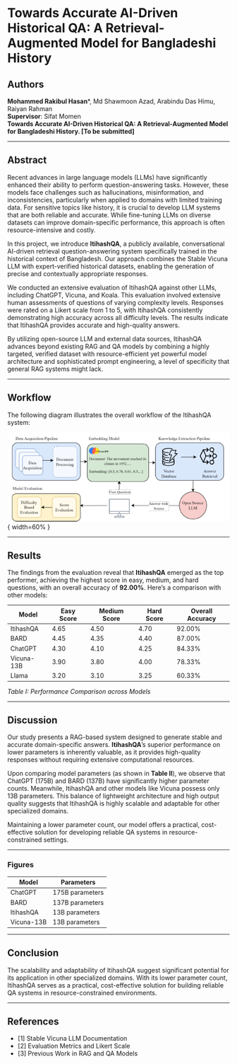 # Towards Accurate AI-Driven Historical QA: A Retrieval-Augmented Model for Bangladeshi History

## Authors

**Mohammed Rakibul Hasan***, Md Shawmoon Azad, Arabindu Das Himu, Raiyan Rahman  
**Supervisor**: Sifat Momen  
**Towards Accurate AI-Driven Historical QA: A Retrieval-Augmented Model for Bangladeshi History. [To be submitted]**

---

## Abstract
Recent advances in large language models (LLMs) have significantly enhanced their ability to perform question-answering tasks. However, these models face challenges such as hallucinations, misinformation, and inconsistencies, particularly when applied to domains with limited training data. For sensitive topics like history, it is crucial to develop LLM systems that are both reliable and accurate. While fine-tuning LLMs on diverse datasets can improve domain-specific performance, this approach is often resource-intensive and costly.

In this project, we introduce **ItihashQA**, a publicly available, conversational AI-driven retrieval question-answering system specifically trained in the historical context of Bangladesh. Our approach combines the Stable Vicuna LLM with expert-verified historical datasets, enabling the generation of precise and contextually appropriate responses.

We conducted an extensive evaluation of ItihashQA against other LLMs, including ChatGPT, Vicuna, and Koala. This evaluation involved extensive human assessments of questions of varying complexity levels. Responses were rated on a Likert scale from 1 to 5, with ItihashQA consistently demonstrating high accuracy across all difficulty levels. The results indicate that ItihashQA provides accurate and high-quality answers.

By utilizing open-source LLM and external data sources, ItihashQA advances beyond existing RAG and QA models by combining a highly targeted, verified dataset with resource-efficient yet powerful model architecture and sophisticated prompt engineering, a level of specificity that general RAG systems might lack.

---

## Workflow

The following diagram illustrates the overall workflow of the ItihashQA system:

![Workflow Diagram](./workflow.png){ width=60% }

---

## Results

The findings from the evaluation reveal that **ItihashQA** emerged as the top performer, achieving the highest score in easy, medium, and hard questions, with an overall accuracy of **92.00%**. Here’s a comparison with other models:

| Model        | Easy Score | Medium Score | Hard Score | Overall Accuracy |
|--------------|------------|--------------|------------|------------------|
| ItihashQA    | 4.65       | 4.50         | 4.70       | 92.00%          |
| BARD         | 4.45       | 4.35         | 4.40       | 87.00%          |
| ChatGPT      | 4.30       | 4.10         | 4.25       | 84.33%          |
| Vicuna-13B   | 3.90       | 3.80         | 4.00       | 78.33%          |
| Llama        | 3.20       | 3.10         | 3.25       | 60.33%          |

*Table I: Performance Comparison across Models*

---

## Discussion

Our study presents a RAG-based system designed to generate stable and accurate domain-specific answers. **ItihashQA**’s superior performance on lower parameters is inherently valuable, as it provides high-quality responses without requiring extensive computational resources.

Upon comparing model parameters (as shown in **Table II**), we observe that ChatGPT (175B) and BARD (137B) have significantly higher parameter counts. Meanwhile, ItihashQA and other models like Vicuna possess only 13B parameters. This balance of lightweight architecture and high output quality suggests that ItihashQA is highly scalable and adaptable for other specialized domains. 

Maintaining a lower parameter count, our model offers a practical, cost-effective solution for developing reliable QA systems in resource-constrained settings.

---

### Figures

| Model         | Parameters           |
|---------------|----------------------|
| ChatGPT       | 175B parameters      |
| BARD          | 137B parameters      |
| ItihashQA     | 13B parameters       |
| Vicuna-13B    | 13B parameters       |

---

## Conclusion

The scalability and adaptability of ItihashQA suggest significant potential for its application in other specialized domains. With its lower parameter count, ItihashQA serves as a practical, cost-effective solution for building reliable QA systems in resource-constrained environments.

---

## References
- [1] Stable Vicuna LLM Documentation
- [2] Evaluation Metrics and Likert Scale
- [3] Previous Work in RAG and QA Models
